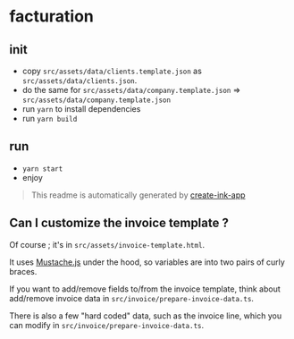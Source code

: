 # facturation

## init
- copy `src/assets/data/clients.template.json` as `src/assets/data/clients.json`.
- do the same for `src/assets/data/company.template.json` => `src/assets/data/company.template.json`
- run `yarn` to install dependencies
- run `yarn build`

## run
- `yarn start`
- enjoy

> This readme is automatically generated by [create-ink-app](https://github.com/vadimdemedes/create-ink-app)

## Can I customize the invoice template ?
Of course ; it's in `src/assets/invoice-template.html`. 

It uses [Mustache.js](https://github.com/janl/mustache.js/) under the hood, so variables are into two pairs of curly braces. 

If you want to add/remove fields to/from the invoice template, think about add/remove invoice data in `src/invoice/prepare-invoice-data.ts`.

There is also a few "hard coded" data, such as the invoice line, which you can modify in `src/invoice/prepare-invoice-data.ts`.


